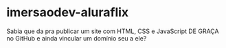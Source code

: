 # imersaodev-aluraflix
Sabia que da pra publicar um site com HTML, CSS e JavaScript DE GRAÇA no GitHub e ainda vincular um domínio seu a ele?
